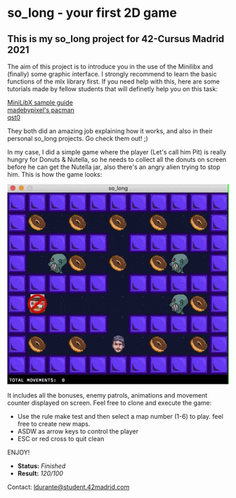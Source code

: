 # so_long - your first 2D game #

## This is my so_long project for 42-Cursus Madrid 2021 ##

The aim of this project is to introduce you in the use of the Minilibx and (finally) some graphic interface.
I strongly recommend to learn the basic functions of the mlx library first.
If you need help with this, here are some tutorials made by fellow students that will definetly help you on this task:

  [MiniLibX sample guide](https://github.com/S-LucasSerrano/miniLibX_sample) \
  [madebypixel's pacman](https://github.com/madebypixel02/so_long) \
  [qst0](https://github.com/qst0/ft_libgfx#minilibx)

They both did an amazing job explaining how it works, and also in their personal so_long projects. Go check them out! ;)

In my case, I did a simple game where the player (Let's call him Pit) is really hungry for Donuts & Nutella, so he needs to collect
all the donuts on screen before he can get the Nutella jar, also there's an angry alien trying to stop him.
This is how the game looks:

  ![preview](https://github.com/durantecode/so_long/blob/master/preview.gif)

It includes all the bonuses, enemy patrols, animations and movement counter displayed on screen.
Feel free to clone and execute the game:

  - Use the rule make test and then select a map number (1-6) to play. feel free to create new maps.
  - ASDW as arrow keys to control the player
  - ESC or red cross to quit clean

ENJOY!

- **Status:** *Finished*
- **Result:** *120/100*

Contact: ldurante@student.42madrid.com
